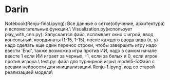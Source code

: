 # Darin

Notebook(Renju-final.ipyng): Все данные о сетке(обучение, архитектура) и вспомогательные функции.\\
Visualization.py(использует play_with_cnn.py): Запускается файл, всплывает окно с игрой, ввод консольный, координаты (1-15, 1-15), после каждого ввода вида (x, y) надо сделать еще один перенос строки, чтобы завершить игру надо ввести 'End', также возможна игра против ИИ, надо в самом начале ввесте 1 если ИИ играет за черных, -1, если за белых и 0, если игрок против игрока.\\
test.py: файл для турнирной игры\\
model5-5:Файл с весами нейросети для инициализации\\
Renju-1.ipyng: код со старой реализацией модели\\
